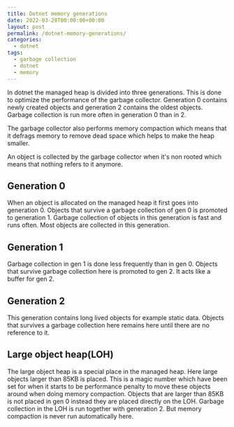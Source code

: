 ```yaml
---
title: Dotnet memory generations
date: 2022-03-28T00:00:00+00:00
layout: post
permalink: /dotnet-memory-generations/
categories:
  - dotnet
tags:
  - garbage collection
  - dotnet
  - memory
---
```


In dotnet the managed heap is divided into three generations. This is done to optimize the performance of the garbage collector. Generation 0 contains newly created objects and generation 2 contains the oldest objects. Garbage collection is run more often in generation 0 than in 2. 

The garbage collector also performs memory compaction which means that it defrags memory to remove dead space which helps to make the heap smaller.

An object is collected by the garbage collector when it's non rooted which means that nothing refers to it anymore.

## Generation 0
When an object is allocated on the managed heap it first goes into generation 0. Objects that survive a garbage collection of gen 0 is promoted to generation 1. Garbage collection of objects in this generation is fast and runs often. Most objects are collected in this generation.

## Generation 1
Garbage collection in gen 1 is done less frequently than in gen 0. Objects that survive garbage collection here is promoted to gen 2. It acts like a buffer for gen 2. 

## Generation 2
This generation contains long lived objects for example static data. Objects that survives a garbage collection here remains here until there are no reference to it.

## Large object heap(LOH)
The large object heap is a special place in the managed heap. Here large objects larger than 85KB is placed. This is a magic number which have been set for when it starts to be performance penalty to move these objects around when doing memory compaction. Objects that are larger than 85KB is not placed in gen 0 instead they are placed directly on the LOH. Garbage collection in the LOH is run together with generation 2. But memory compaction is never run automatically here.

